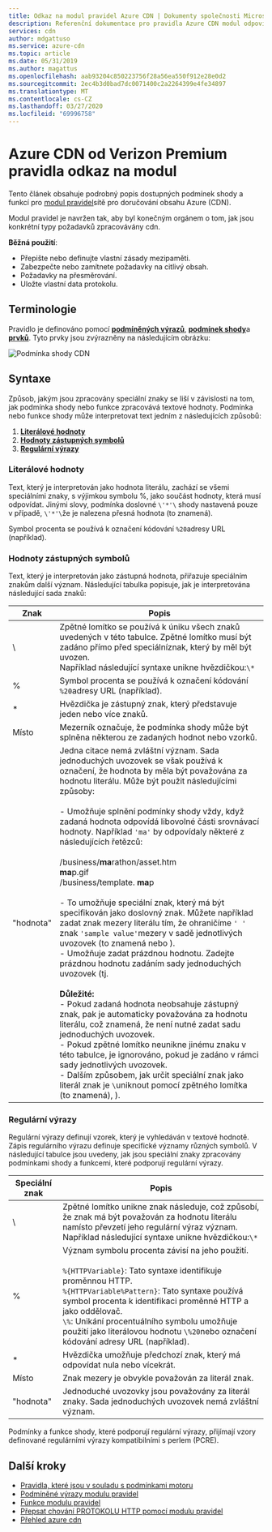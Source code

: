 ```yaml
---
title: Odkaz na modul pravidel Azure CDN | Dokumenty společnosti Microsoft
description: Referenční dokumentace pro pravidla Azure CDN modul odpovídají podmínky a funkce.
services: cdn
author: mdgattuso
ms.service: azure-cdn
ms.topic: article
ms.date: 05/31/2019
ms.author: magattus
ms.openlocfilehash: aab93204c850223756f28a56ea550f912e28e0d2
ms.sourcegitcommit: 2ec4b3d0bad7dc0071400c2a2264399e4fe34897
ms.translationtype: MT
ms.contentlocale: cs-CZ
ms.lasthandoff: 03/27/2020
ms.locfileid: "69996758"
---
```

# <a name="azure-cdn-from-verizon-premium-rules-engine-reference"></a>Azure CDN od Verizon Premium pravidla odkaz na modul

Tento článek obsahuje podrobný popis dostupných podmínek shody a funkcí pro [modul pravidel](cdn-verizon-premium-rules-engine.md)sítě pro doručování obsahu Azure (CDN).

Modul pravidel je navržen tak, aby byl konečným orgánem o tom, jak jsou konkrétní typy požadavků zpracovávány cdn.

**Běžná použití**:

- Přepište nebo definujte vlastní zásady mezipaměti.
- Zabezpečte nebo zamítnete požadavky na citlivý obsah.
- Požadavky na přesměrování.
- Uložte vlastní data protokolu.

## <a name="terminology"></a>Terminologie

Pravidlo je definováno pomocí [**podmíněných výrazů**](cdn-verizon-premium-rules-engine-reference-conditional-expressions.md), [**podmínek shody**](cdn-verizon-premium-rules-engine-reference-match-conditions.md)a [**prvků**](cdn-verizon-premium-rules-engine-reference-features.md). Tyto prvky jsou zvýrazněny na následujícím obrázku:

 ![Podmínka shody CDN](./media/cdn-rules-engine-reference/cdn-rules-engine-terminology.png)

## <a name="syntax"></a>Syntaxe

Způsob, jakým jsou zpracovány speciální znaky se liší v závislosti na tom, jak podmínka shody nebo funkce zpracovává textové hodnoty. Podmínka nebo funkce shody může interpretovat text jedním z následujících způsobů:

1. [**Literálové hodnoty**](#literal-values)
2. [**Hodnoty zástupných symbolů**](#wildcard-values)
3. [**Regulární výrazy**](#regular-expressions)

### <a name="literal-values"></a>Literálové hodnoty

Text, který je interpretován jako hodnota literálu, zachází se všemi speciálními znaky, s výjimkou symbolu %, jako součást hodnoty, která musí odpovídat. Jinými slovy, podmínka doslovné `\'*'\` shody nastavená pouze v případě, `\'*'\`že je nalezena přesná hodnota (to znamená).

Symbol procenta se používá k označení kódování `%20`adresy URL (například).

### <a name="wildcard-values"></a>Hodnoty zástupných symbolů

Text, který je interpretován jako zástupná hodnota, přiřazuje speciálním znakům další význam. Následující tabulka popisuje, jak je interpretována následující sada znaků:

Znak | Popis
----------|------------
\ | Zpětné lomítko se používá k úniku všech znaků uvedených v této tabulce. Zpětné lomítko musí být zadáno přímo před speciálníznak, který by měl být uvozen.<br/>Například následující syntaxe unikne hvězdičkou:`\*`
% | Symbol procenta se používá k označení kódování `%20`adresy URL (například).
\* | Hvězdička je zástupný znak, který představuje jeden nebo více znaků.
Místo | Mezerník označuje, že podmínka shody může být splněna některou ze zadaných hodnot nebo vzorků.
"hodnota" | Jedna citace nemá zvláštní význam. Sada jednoduchých uvozovek se však používá k označení, že hodnota by měla být považována za hodnotu literálu. Může být použit následujícími způsoby:<br><br/>- Umožňuje splnění podmínky shody vždy, když zadaná hodnota odpovídá libovolné části srovnávací hodnoty.  Například `'ma'` by odpovídaly některé z následujících řetězců: <br/><br/>/business/**ma**rathon/asset.htm<br/>**ma**p.gif<br/>/business/template. **ma**p<br /><br />- To umožňuje speciální znak, který má být specifikován jako doslovný znak. Můžete například zadat znak mezery literálu tím, že ohraničíme `' '` znak `'sample value'`mezery v sadě jednotlivých uvozovek (to znamená nebo ).<br/>- Umožňuje zadat prázdnou hodnotu. Zadejte prázdnou hodnotu zadáním sady jednoduchých uvozovek (tj.<br /><br/>**Důležité:**<br/>- Pokud zadaná hodnota neobsahuje zástupný znak, pak je automaticky považována za hodnotu literálu, což znamená, že není nutné zadat sadu jednoduchých uvozovek.<br/>- Pokud zpětné lomítko neunikne jinému znaku v této tabulce, je ignorováno, pokud je zadáno v rámci sady jednotlivých uvozovek.<br/>- Dalším způsobem, jak určit speciální znak jako literál znak je `\`uniknout pomocí zpětného lomítka (to znamená), ).

### <a name="regular-expressions"></a>Regulární výrazy

Regulární výrazy definují vzorek, který je vyhledáván v textové hodnotě. Zápis regulárního výrazu definuje specifické významy různých symbolů. V následující tabulce jsou uvedeny, jak jsou speciální znaky zpracovány podmínkami shody a funkcemi, které podporují regulární výrazy.

Speciální znak | Popis
------------------|------------
\ | Zpětné lomítko unikne znak následuje, což způsobí, že znak má být považován za hodnotu literálu namísto převzetí jeho regulární výraz význam. Například následující syntaxe unikne hvězdičkou:`\*`
% | Význam symbolu procenta závisí na jeho použití.<br/><br/> `%{HTTPVariable}`: Tato syntaxe identifikuje proměnnou HTTP.<br/>`%{HTTPVariable%Pattern}`: Tato syntaxe používá symbol procenta k identifikaci proměnné HTTP a jako oddělovač.<br />`\%`: Unikání procentuálního symbolu umožňuje použití jako literálovou hodnotu `\%20`nebo označení kódování adresy URL (například).
\* | Hvězdička umožňuje předchozí znak, který má odpovídat nula nebo vícekrát.
Místo | Znak mezery je obvykle považován za literál znak.
"hodnota" | Jednoduché uvozovky jsou považovány za literál znaky. Sada jednoduchých uvozovek nemá zvláštní význam.

Podmínky a funkce shody, které podporují regulární výrazy, přijímají vzory definované regulárními výrazy kompatibilními s perlem (PCRE).

## <a name="next-steps"></a>Další kroky

- [Pravidla, které jsou v souladu s podmínkami motoru](cdn-verizon-premium-rules-engine-reference-match-conditions.md)
- [Podmíněné výrazy modulu pravidel](cdn-verizon-premium-rules-engine-reference-conditional-expressions.md)
- [Funkce modulu pravidel](cdn-verizon-premium-rules-engine-reference-features.md)
- [Přepsat chování PROTOKOLU HTTP pomocí modulu pravidel](cdn-verizon-premium-rules-engine.md)
- [Přehled azure cdn](cdn-overview.md)
